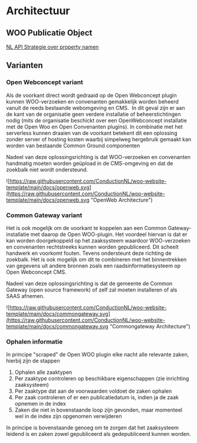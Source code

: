 # Architectuur

## WOO Publicatie Object

[NL API Strategie over property namen](https://docs.geostandaarden.nl/api/cv-hr-API-Strategie-20190213/#veldnamen-in-snake_case-camelcase-uppercamelcase-of-kebab-case)



## Varianten

### Open Webconcept variant

Als de voorkant direct wordt gedraaid op de Open Webconcept plugin kunnen WOO-verzoeken en convenanten gemakkelijk worden beheerd vanuit de reeds bestaande webomgeving en CMS.  In dit geval zijn er aan de kant van de organisatie geen verdere installatie of beheerstichtingen nodig (mits de organisatie beschickt over een OpenWebconcept installatie met de Open Woo en Open Convenanten plugins). In combinatie met het serverless kunnen draaien van de voorkant betekent dit een oplossing zonder server of hosting kosten waarbij simpelweg hergebruik gemaakt kan worden van bestaande Common Ground componenten

Nadeel van deze oplossingsrichting is dat WOO-verzoeken en convenanten handmatig moeten worden geüpload in de CMS-omgeving en dat de zoekbalk niet wordt ondersteund.

![https://raw.githubusercontent.com/ConductionNL/woo-website-template/main/docs/openweb.svg](https://raw.githubusercontent.com/ConductionNL/woo-website-template/main/docs/openweb.svg "OpenWeb Architecture")

### Common Gateway variant

Het is ook mogelijk om de voorkant te koppelen aan een Common Gateway-installatie met daarop de Open WOO-plugin. Het voordeel hiervan is dat er kan worden doorgekoppeld op het zaaksysteem waardoor WOO-verzoeken en convenanten rechtstreeks kunnen worden gepubliceerd. Dit scheelt handwerk en voorkomt fouten. Tevens ondersteunt deze richting de zoekbalk. Het is ook mogelijk om dit te combineren met het binnentrekken van gegevens uit andere bronnen zoals een raadsinformatiesysteem op Open Webconcept CMS.

Nadeel van deze oplossingsrichting is dat de gemeente de Common Gateway (open source framework) of zelf zal moeten installeren of als SAAS afnemen.

![https://raw.githubusercontent.com/ConductionNL/woo-website-template/main/docs/commongateway.svg](https://raw.githubusercontent.com/ConductionNL/woo-website-template/main/docs/commongateway.svg "Commongateway Architecture")

### Ophalen informatie

In principe "scraped" de Open WOO plugin elke nacht alle relevante zaken, hierbij zijn de stappen

1. Ophalen alle zaaktypen
2. Per zaaktype controleren op beschikbare eigenschappen (zie inrichting zaaksysteem)
3. Per zaaktype dat aan de voorwaarden voldoet de zaken ophalen
4. Per zaak controleren of er een publicatiedatum is, indien ja de zaak opnemen in de index
5. Zaken die niet in bovenstaande loop zijn gevonden, maar momenteel wel in de index zijn opgenomen verwijderen

In principe is bovenstaande genoeg om te zorgen dat het zaaksysteem leidend is en zaken zowel gepubliceerd als gedepubliceerd kunnen worden.
